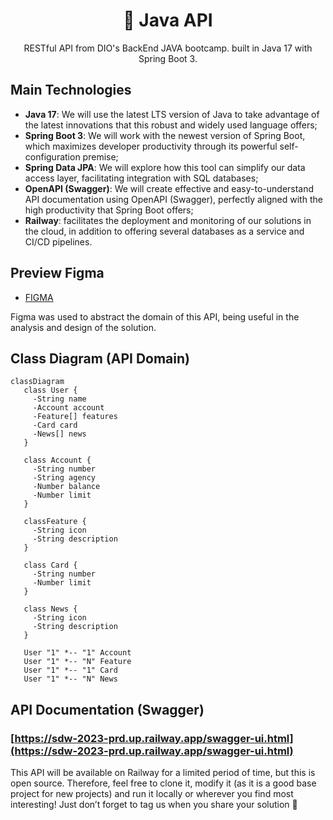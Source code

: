 <div align=center>
   
 # 🌺 Java API

RESTful API from DIO's BackEnd JAVA bootcamp. built in Java 17 with Spring Boot 3.

</div>

## Main Technologies
  - **Java 17**: We will use the latest LTS version of Java to take advantage of the latest innovations that this robust and widely used language offers;
  - **Spring Boot 3**: We will work with the newest version of Spring Boot, which maximizes developer productivity through its powerful self-configuration premise;
  - **Spring Data JPA**: We will explore how this tool can simplify our data access layer, facilitating integration with SQL databases;
  - **OpenAPI (Swagger)**: We will create effective and easy-to-understand API documentation using OpenAPI (Swagger), perfectly aligned with the high productivity that Spring Boot offers;
  - **Railway**: facilitates the deployment and monitoring of our solutions in the cloud, in addition to offering several databases as a service and CI/CD pipelines.

## Preview Figma
- [FIGMA](https://www.figma.com/file/0ZsjwjsYlYd3timxqMWlbj/SANTANDER---Projeto-Web%2FMobile?type=design&node-id=1421%3A432&mode=design&t=6dPQuerScEQH0zAn-1)

Figma was used to abstract the domain of this API, being useful in the analysis and design of the solution.

## Class Diagram (API Domain)

```mermaid
classDiagram
   class User {
     -String name
     -Account account
     -Feature[] features
     -Card card
     -News[] news
   }

   class Account {
     -String number
     -String agency
     -Number balance
     -Number limit
   }

   classFeature {
     -String icon
     -String description
   }

   class Card {
     -String number
     -Number limit
   }

   class News {
     -String icon
     -String description
   }

   User "1" *-- "1" Account
   User "1" *-- "N" Feature
   User "1" *-- "1" Card
   User "1" *-- "N" News
```

## API Documentation (Swagger)

### [https://sdw-2023-prd.up.railway.app/swagger-ui.html](https://sdw-2023-prd.up.railway.app/swagger-ui.html)

This API will be available on Railway for a limited period of time, but this is open source. Therefore, feel free to clone it, modify it (as it is a good base project for new projects) and run it locally or wherever you find most interesting! Just don’t forget to tag us when you share your solution 🥰

</div>

